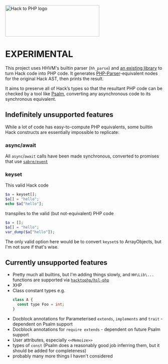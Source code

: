 <img src="https://hacktophp.github.io/hacktophp/logo.svg?1" alt="Hack to PHP logo" width="300px" height="100px" />

# EXPERIMENTAL

This project uses HHVM's builtin parser (`hh_parse`) and [an existing library](https://github.com/hhvm/hhast) to turn Hack code into PHP code. It generates [PHP-Parser](https://github.com/nikic/php-parser)-equivalent nodes for the original Hack AST, then prints the result.

It aims to preserve all of Hack’s types so that the resultant PHP code can be checked by a tool like [Psalm](https://github.com/vimeo/psalm), converting any asynchronous code to its synchronous equivalent.

## Indefinitely unsupported features

While a lot of code has easy-to-compute PHP equivalents, some builtin Hack constructs are essentially impossible to replicate:

### async/await

All `async`/`await` calls have been made synchronous, converted to promises that use [`sabre/event`](https://github.com/sabre/event)

### keyset

This valid Hack code
```php
$a = keyset[];
$a[] = "hello";
echo $a["hello"];
```
transpiles to the valid (but not-equivalent) PHP code
```php
$a = [];
$a[] = "hello";
var_dump($a["hello"]);
```

The only valid option here would be to convert `keyset`s to ArrayObjects, but I'm not sure if that's wise.

## Currently unsupported features

- Pretty much all builtins, but I'm adding things slowly, and `HH\Lib\...` functions are supported via [`hacktophp/hsl-php`](https://github.com/hacktophp/hsl-php)
- XHP
- Class constant types e.g.
  ```php
  class A {
    const type Foo = int;
  }
  ```
- Docblock annotations for Parameterised `extends`, `implements` and `trait` - dependent on Psalm support
- Docblock annotations for `require extends` - dependent on future Psalm support
- User attributes, especially `<<Memoize>>`
- types of `const` (Psalm does a reasonably good job inferring them, but it should be added for completeness)
- probably many more things I haven't considered
